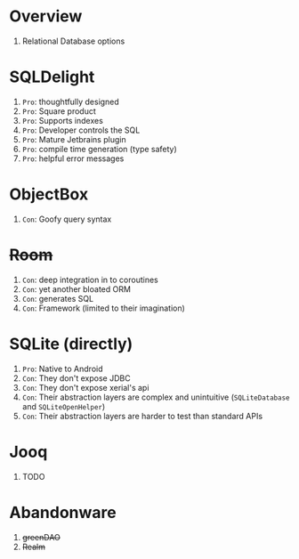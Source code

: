 # Overview
1. Relational Database options


# SQLDelight
1. `Pro`: thoughtfully designed
1. `Pro`: Square product
1. `Pro`: Supports indexes
1. `Pro`: Developer controls the SQL
1. `Pro`: Mature Jetbrains plugin
1. `Pro`: compile time generation (type safety)
1. `Pro`: helpful error messages


# ObjectBox
1. `Con`: Goofy query syntax


# ~~Room~~
1. `Con`: deep integration in to coroutines
1. `Con`: yet another bloated ORM
1. `Con`: generates SQL
1. `Con`: Framework (limited to their imagination)


# SQLite (directly)
1. `Pro`: Native to Android
1. `Con`: They don't expose JDBC
1. `Con`: They don't expose xerial's api
1. `Con`: Their abstraction layers are complex and unintuitive (`SQLiteDatabase` and `SQLiteOpenHelper`)
1. `Con`: Their abstraction layers are harder to test than standard APIs


# Jooq
1. TODO


# Abandonware
1. ~~greenDAO~~
1. ~~Realm~~
